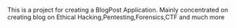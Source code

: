 This is a project for creating a BlogPost Application.
Mainly concentrated on creating blog on Ethical Hacking,Pentesting,Forensics,CTF and much more
